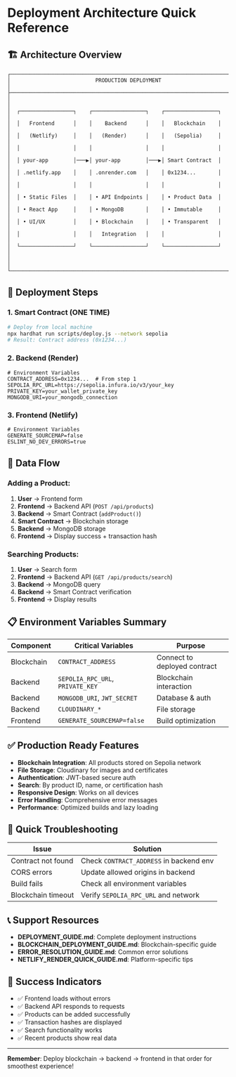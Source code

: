 # Deployment Architecture Quick Reference

## 🏗️ Architecture Overview

```
┌─────────────────────────────────────────────────────────────────────────────────┐
│                           PRODUCTION DEPLOYMENT                                  │
├─────────────────────────────────────────────────────────────────────────────────┤
│                                                                                 │
│  ┌─────────────────┐    ┌─────────────────┐    ┌─────────────────┐             │
│  │   Frontend      │    │    Backend      │    │   Blockchain    │             │
│  │   (Netlify)     │    │   (Render)      │    │   (Sepolia)     │             │
│  │                 │    │                 │    │                 │             │
│  │ your-app        │───▶│ your-app        │───▶│ Smart Contract  │             │
│  │ .netlify.app    │    │ .onrender.com   │    │ 0x1234...       │             │
│  │                 │    │                 │    │                 │             │
│  │ • Static Files  │    │ • API Endpoints │    │ • Product Data  │             │
│  │ • React App     │    │ • MongoDB       │    │ • Immutable     │             │
│  │ • UI/UX         │    │ • Blockchain    │    │ • Transparent   │             │
│  │                 │    │   Integration   │    │                 │             │
│  └─────────────────┘    └─────────────────┘    └─────────────────┘             │
│                                                                                 │
└─────────────────────────────────────────────────────────────────────────────────┘
```

## 🚀 Deployment Steps

### 1. Smart Contract (ONE TIME)
```bash
# Deploy from local machine
npx hardhat run scripts/deploy.js --network sepolia
# Result: Contract address (0x1234...)
```

### 2. Backend (Render)
```properties
# Environment Variables
CONTRACT_ADDRESS=0x1234...  # From step 1
SEPOLIA_RPC_URL=https://sepolia.infura.io/v3/your_key
PRIVATE_KEY=your_wallet_private_key
MONGODB_URI=your_mongodb_connection
```

### 3. Frontend (Netlify)
```properties
# Environment Variables
GENERATE_SOURCEMAP=false
ESLINT_NO_DEV_ERRORS=true
```

## 🔄 Data Flow

### Adding a Product:
1. **User** → Frontend form
2. **Frontend** → Backend API (`POST /api/products`)
3. **Backend** → Smart Contract (`addProduct()`)
4. **Smart Contract** → Blockchain storage
5. **Backend** → MongoDB storage
6. **Frontend** → Display success + transaction hash

### Searching Products:
1. **User** → Search form
2. **Frontend** → Backend API (`GET /api/products/search`)
3. **Backend** → MongoDB query
4. **Backend** → Smart Contract verification
5. **Frontend** → Display results

## 📋 Environment Variables Summary

| Component  | Critical Variables | Purpose |
|------------|-------------------|---------|
| Blockchain | `CONTRACT_ADDRESS` | Connect to deployed contract |
| Backend    | `SEPOLIA_RPC_URL`, `PRIVATE_KEY` | Blockchain interaction |
| Backend    | `MONGODB_URI`, `JWT_SECRET` | Database & auth |
| Backend    | `CLOUDINARY_*` | File storage |
| Frontend   | `GENERATE_SOURCEMAP=false` | Build optimization |

## ✅ Production Ready Features

- **Blockchain Integration**: All products stored on Sepolia network
- **File Storage**: Cloudinary for images and certificates
- **Authentication**: JWT-based secure auth
- **Search**: By product ID, name, or certification hash
- **Responsive Design**: Works on all devices
- **Error Handling**: Comprehensive error messages
- **Performance**: Optimized builds and lazy loading

## 🔧 Quick Troubleshooting

| Issue | Solution |
|-------|----------|
| Contract not found | Check `CONTRACT_ADDRESS` in backend env |
| CORS errors | Update allowed origins in backend |
| Build fails | Check all environment variables |
| Blockchain timeout | Verify `SEPOLIA_RPC_URL` and network |

## 📞 Support Resources

- **DEPLOYMENT_GUIDE.md**: Complete deployment instructions
- **BLOCKCHAIN_DEPLOYMENT_GUIDE.md**: Blockchain-specific guide
- **ERROR_RESOLUTION_GUIDE.md**: Common error solutions
- **NETLIFY_RENDER_QUICK_GUIDE.md**: Platform-specific tips

## 🎯 Success Indicators

- ✅ Frontend loads without errors
- ✅ Backend API responds to requests
- ✅ Products can be added successfully
- ✅ Transaction hashes are displayed
- ✅ Search functionality works
- ✅ Recent products show real data

---

**Remember**: Deploy blockchain → backend → frontend in that order for smoothest experience!
